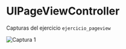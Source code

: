 # UIPageViewController
Capturas del ejercicio `ejercicio_pageview`

![Captura 1](https://github.com/yasmanets/ios_iu/tree/main/3%20ejercicio_pageview/captures)

